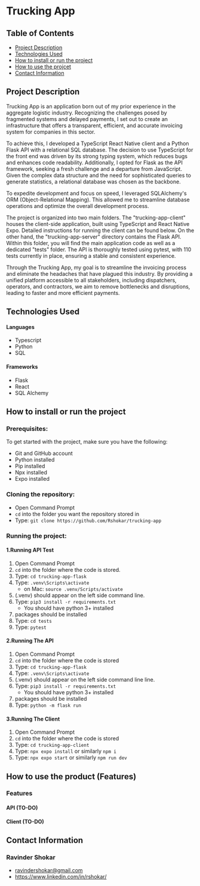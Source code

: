 # Trucking App

## Table of Contents

- [Project Description](#project-description)
- [Technologies Used](#technologies-used)
- [How to install or run the project](#how-to-run-project)
- [How to use the projcet](#how-to-use-product)
- [Contact Information](#contact-information)

## <a id="project-description">Project Description</a>

Trucking App is an application born out of my prior experience in the aggregate logistic industry. Recognizing the challenges posed by fragmented systems and delayed payments, I set out to create an infrastructure that offers a transparent, efficient, and accurate invoicing system for companies in this sector.

To achieve this, I developed a TypeScript React Native client and a Python Flask API with a relational SQL database. The decision to use TypeScript for the front end was driven by its strong typing system, which reduces bugs and enhances code readability. Additionally, I opted for Flask as the API framework, seeking a fresh challenge and a departure from JavaScript. Given the complex data structure and the need for sophisticated queries to generate statistics, a relational database was chosen as the backbone.

To expedite development and focus on speed, I leveraged SQLAlchemy's ORM (Object-Relational Mapping). This allowed me to streamline database operations and optimize the overall development process.

The project is organized into two main folders. The "trucking-app-client" houses the client-side application, built using TypeScript and React Native Expo. Detailed instructions for running the client can be found below. On the other hand, the "trucking-app-server" directory contains the Flask API. Within this folder, you will find the main application code as well as a dedicated "tests" folder. The API is thoroughly tested using pytest, with 110 tests currently in place, ensuring a stable and consistent experience.

Through the Trucking App, my goal is to streamline the invoicing process and eliminate the headaches that have plagued this industry. By providing a unified platform accessible to all stakeholders, including dispatchers, operators, and contractors, we aim to remove bottlenecks and disruptions, leading to faster and more efficient payments.

## <a id="technologies-used">Technologies Used</a>

#### Languages

- Typescript
- Python
- SQL

#### Frameworks

- Flask
- React
- SQL Alchemy

## <a id="how-to-run-project">How to install or run the project</a>

### Prerequisites:

To get started with the project, make sure you have the following:

- Git and GitHub account
- Python installed
- Pip installed
- Npx installed
- Expo installed

### Cloning the repository:

- Open Command Prompt
- `cd` into the folder you want the repository stored in
- Type: `git clone https://github.com/Rshokar/trucking-app`

### Running the project:

#### 1.Running API Test

1. Open Command Prompt
2. `cd` into the folder where the code is stored.
3. Type: `cd trucking-app-flask`
4. Type: `.venv\Scripts\activate`
   - on Mac: `source .venv/Scripts/activate`
5. (.venv) should appear on the left side command line.
6. Type: `pip3 install -r requirements.txt`
   - You should have python 3+ installed
7. packages should be installed
8. Type: `cd tests`
9. Type: `pytest`

#### 2.Running The API

1. Open Command Prompt
2. `cd` into the folder where the code is stored
3. Type: `cd trucking-app-flask`
4. Type: `.venv\Scripts\activate`
5. (.venv) should appear on the left side command line line.
6. Type: `pip3 install -r requirements.txt`
   - You should have python 3+ installed
7. packages should be installed
8. Type: `python -m flask run`

#### 3.Running The Client

1. Open Command Prompt
2. `cd` into the folder where the code is stored
3. Type: `cd trucking-app-client`
4. Type: `npx expo install` or similarly `npm i`
5. Type: `npx expo start` or similarly `npm run dev`
   <br>

## <a id="how-to-use-product">How to use the product (Features)</a>

### Features

#### API (TO-DO)

#### Client (TO-DO)

## <a id="contact-information">Contact Information</a>

### Ravinder Shokar

- ravindershokar@gmail.com
- https://www.linkedin.com/in/rshokar/
